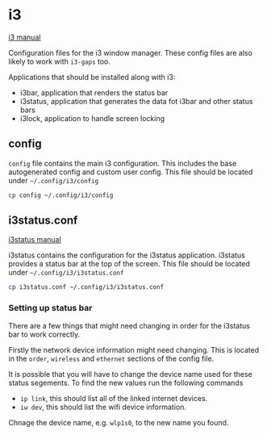 # i3

[i3 manual](https://i3wm.org/docs/userguide.html#configuring)

Configuration files for the i3 window manager. These config files are also likely to work with `i3-gaps` too.

Applications that should be installed along with i3:

- i3bar, application that renders the status bar
- i3status, application that generates the data fot i3bar and other status bars
- i3lock, application to handle screen locking

## config

`config` file contains the main i3 configuration. This includes the base autogenerated config and custom user config. This file should be located under `~/.config/i3/config`

```bash
cp config ~/.config/i3/config
```

## i3status.conf

[i3status manual](https://i3wm.org/i3status/manpage.html)

i3status contains the configuration for the i3status application. i3status provides a status bar at the top of the screen. This file should be located under `~/.config/i3/i3status.conf`

```bash
cp i3status.conf ~/.config/i3/i3status.conf
```

### Setting up status bar

There are a few things that might need changing in order for the i3status bar to work correctly.

Firstly the network device information might need changing. This is located in the `order`, `wireless` and `ethernet` sections of the config file.

It is possible that you will have to change the device name used for these status segements. To find the new values run the following commands

- `ip link`, this should list all of the linked internet devices.
- `iw dev`, this should list the wifi device information.

Chnage the device name, e.g. `wlp1s0`, to the new name you found.
